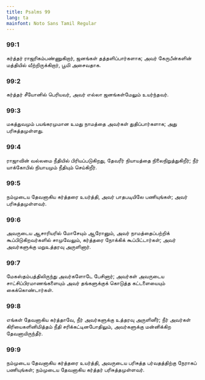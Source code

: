 ```yaml
---
title: Psalms 99
lang: ta
mainfont: Noto Sans Tamil Regular
---
```


###  99:1

கர்த்தர் ராஜரிகம்பண்ணுகிறார், ஜனங்கள் தத்தளிப்பார்களாக; அவர் கேருபீன்களின் மத்தியில் வீற்றிருக்கிறார், பூமி அசைவதாக.

###  99:2

கர்த்தர் சீயோனில் பெரியவர், அவர் எல்லா ஜனங்கள்மேலும் உயர்ந்தவர்.

###  99:3

மகத்துவமும் பயங்கரமுமான உமது நாமத்தை அவர்கள் துதிப்பார்களாக; அது பரிசுத்தமுள்ளது.

###  99:4

ராஜாவின் வல்லமை நீதியில் பிரியப்படுகிறது, தேவரீர் நியாயத்தை நிலைநிறுத்துகிறீர்; நீர் யாக்கோபில் நியாயமும் நீதியும் செய்கிறீர்.

###  99:5

நம்முடைய தேவனாகிய கர்த்தரை உயர்த்தி, அவர் பாதபடியிலே பணியுங்கள்; அவர் பரிசுத்தமுள்ளவர்.

###  99:6

அவருடைய ஆசாரியரில் மோசேயும் ஆரோனும், அவர் நாமத்தைப்பற்றிக் கூப்பிடுகிறவர்களில் சாமுவேலும், கர்த்தரை நோக்கிக் கூப்பிட்டார்கள்; அவர் அவர்களுக்கு மறுஉத்தரவு அருளினார்.

###  99:7

மேகஸ்தம்பத்திலிருந்து அவர்களோடே பேசினார்; அவர்கள் அவருடைய சாட்சிப்பிரமாணங்களையும் அவர் தங்களுக்குக் கொடுத்த கட்டளையையும் கைக்கொண்டார்கள்.

###  99:8

எங்கள் தேவனாகிய கர்த்தாவே, நீர் அவர்களுக்கு உத்தரவு அருளினீர்; நீர் அவர்கள் கிரியைகளினிமித்தம் நீதி சரிக்கட்டினபோதிலும், அவர்களுக்கு மன்னிக்கிற தேவனாயிருந்தீர்.

###  99:9

நம்முடைய தேவனாகிய கர்த்தரை உயர்த்தி, அவருடைய பரிசுத்த பர்வதத்திற்கு நேராகப் பணியுங்கள்; நம்முடைய தேவனாகிய கர்த்தர் பரிசுத்தமுள்ளவர்.

